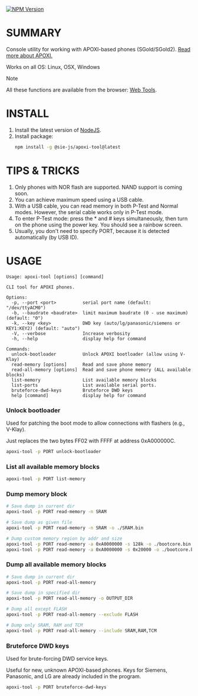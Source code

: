 [![NPM Version](https://img.shields.io/npm/v/%40sie-js%2Fsiemens-memory-dumper)](https://www.npmjs.com/package/@sie-js/siemens-memory-dumper)

# SUMMARY
Console utility for working with APOXI-based phones (SGold/SGold2). [Read more about APOXI.](https://siemens-mobile-hacks.github.io/docs/panasonic/)

Works on all OS: Linux, OSX, Windows

> [!NOTE]
> All these functions are available from the browser: [Web Tools](https://siemens-mobile-hacks.github.io/web-tools/).

# INSTALL
1. Install the latest version of [NodeJS](https://nodejs.org/en/download/).
2. Install package:
	```bash
 	npm install -g @sie-js/apoxi-tool@latest
 	```

# TIPS & TRICKS
1. Only phones with NOR flash are supported. NAND support is coming soon.
2. You can achieve maximum speed using a USB cable.
3. With a USB cable, you can read memory in both P-Test and Normal modes. However, the serial cable works only in P-Test mode.
4. To enter P-Test mode: press the * and # keys simultaneously, then turn on the phone using the power key. You should see a rainbow screen.
5. Usually, you don't need to specify PORT, because it is detected automatically (by USB ID).

# USAGE
```
Usage: apoxi-tool [options] [command]

CLI tool for APOXI phones.

Options:
  -p, --port <port>          serial port name (default: "/dev/ttyACM0")
  -b, --baudrate <baudrate>  limit maximum baudrate (0 - use maximum) (default: "0")
  -k, --key <key>            DWD key (auto/lg/panasonic/siemens or KEY1:KEY2) (default: "auto")
  -V, --verbose              Increase verbosity
  -h, --help                 display help for command

Commands:
  unlock-bootloader          Unlock APOXI bootloader (allow using V-Klay)
  read-memory [options]      Read and save phone memory
  read-all-memory [options]  Read and save phone memory (ALL available blocks)
  list-memory                List available memory blocks
  list-ports                 List available serial ports.
  bruteforce-dwd-keys        Bruteforce DWD keys
  help [command]             display help for command
```

### Unlock bootloader

Used for patching the boot mode to allow connections with flashers (e.g., V-Klay).

Just replaces the two bytes FF02 with FFFF at address 0xA000000C.

```bash
apoxi-tool -p PORT unlock-bootloader
```

### List all available memory blocks
```bash
apoxi-tool -p PORT list-memory
```

### Dump memory block
```bash
# Save dump in current dir
apoxi-tool -p PORT read-memory -n SRAM

# Save dump as given file
apoxi-tool -p PORT read-memory -n SRAM -o ./SRAM.bin

# Dump custom memory region by addr and size
apoxi-tool -p PORT read-memory -a 0xA0000000 -s 128k -o ./bootcore.bin
apoxi-tool -p PORT read-memory -a 0xA0000000 -s 0x20000 -o ./bootcore.bin
```

### Dump all available memory blocks
```bash
# Save dump in current dir
apoxi-tool -p PORT read-all-memory

# Save dump in specified dir
apoxi-tool -p PORT read-all-memory -o OUTPUT_DIR

# Dump all except FLASH
apoxi-tool -p PORT read-all-memory --exclude FLASH

# Dump only SRAM, RAM and TCM
apoxi-tool -p PORT read-all-memory --include SRAM,RAM,TCM
```


### Bruteforce DWD keys

Used for brute-forcing DWD service keys. 

Useful for new, unknown APOXI-based phones. Keys for Siemens, Panasonic, and LG are already included in the program.

```bash
apoxi-tool -p PORT bruteforce-dwd-keys
```
